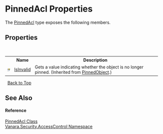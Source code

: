 # PinnedAcl Properties
 

The <a href="6ae388f4-c569-b1f8-5085-54efc26a0d4f">PinnedAcl</a> type exposes the following members.


## Properties
&nbsp;<table><tr><th></th><th>Name</th><th>Description</th></tr><tr><td>![Public property](media/pubproperty.gif "Public property")</td><td><a href="2623a372-a7d9-1d27-f119-ef12203ce453">IsInvalid</a></td><td>
Gets a value indicating whether the object is no longer pinned.
 (Inherited from <a href="3abc84af-e0ca-028e-2605-1c8f2c515332">PinnedObject</a>.)</td></tr></table>&nbsp;
<a href="#pinnedacl-properties">Back to Top</a>

## See Also


#### Reference
<a href="6ae388f4-c569-b1f8-5085-54efc26a0d4f">PinnedAcl Class</a><br /><a href="62a937f8-234b-6e15-2f22-272a8ae206a7">Vanara.Security.AccessControl Namespace</a><br />